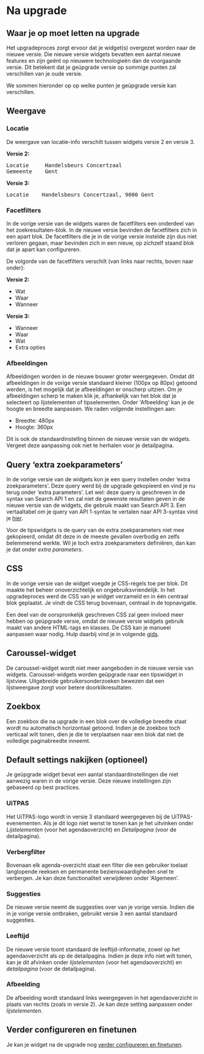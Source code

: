 ---
---

# Na upgrade
## Waar je op moet letten na upgrade

Het upgradeproces zorgt ervoor dat je widget(s) overgezet worden naar de nieuwe versie. Die nieuwe versie widgets bevatten een aantal nieuwe features en zijn geënt op nieuwere technologieën dan de voorgaande versie. Dit betekent dat je geüpgrade versie op sommige punten zal verschillen van je oude versie.

We sommen hieronder op op welke punten je geüpgrade versie kan verschillen.

## Weergave
### Locatie
De weergave van locatie-info verschilt tussen widgets versie 2 en versie 3.

**Versie 2:**
<pre>
Locatie     Handelsbeurs Concertzaal
Gemeente    Gent
</pre>

**Versie 3:** 
<pre>
Locatie    Handelsbeurs Concertzaal, 9000 Gent
</pre>

### Facetfilters
In de vorige versie van de widgets waren de facetfilters een onderdeel van het zoekresultaten-blok. 
In de nieuwe versie bevinden de facetfilters zich in een apart blok. De facetfilters die je in de vorige versie instelde zijn dus niet verloren gegaan, maar bevinden zich in een nieuw, op zichzelf staand blok dat je apart kan configureren. 

De volgorde van de facetfilters verschilt (van links naar rechts, boven naar onder):

**Versie 2:** 
* Wat
* Waar 
* Wanneer

**Versie 3:** 
* Wanneer
* Waar
* Wat
* Extra opties

### Afbeeldingen
Afbeeldingen worden in de nieuwe bouwer groter weergegeven. Omdat dit afbeeldingen in de vorige versie standaard kleiner (100px op 80px) getoond werden, is het mogelijk dat je afbeeldingen er onscherp uitzien. 
Om je afbeeldingen scherp te maken klik je, afhankelijk van het blok dat je selecteert op lijstelementen of tipselementen. Onder 'Afbeelding' kan je de hoogte en breedte aanpassen. We raden volgende instellingen aan:
- Breedte: 480px
- Hoogte: 360px

Dit is ook de standaardinstelling binnen de nieuwe versie van de widgets.
Vergeet deze aanpassing ook niet te herhalen voor je detailpagina.

## Query ‘extra zoekparameters’
In de vorige versie van de widgets kon je een query instellen onder ‘extra zoekparameters’. Deze query werd bij de upgrade gekopieerd en vind je nu terug onder ‘extra parameters’. Let wel: deze query is geschreven in de syntax van Search API 1 en zal niet de gewenste resultaten geven in de nieuwe versie van de widgets, die gebruik maakt van Search API 3.
Een vertaaltabel om je query van API 1-syntax te vertalen naar API 3-syntax vind je [hier](http://documentatie.uitdatabank.be/content/widgets/latest/upgraden/vertaaltabel/).

Voor de tipswidgets is de query van de extra zoekparameters niet mee gekopieerd, omdat dit deze in de meeste gevallen overbodig en zelfs belemmerend werkte. Wil je toch extra zoekparameters definiëren, dan kan je dat onder _extra parameters_.

## CSS
In de vorige versie van de widget voegde je CSS-regels toe per blok. Dit maakte het beheer onoverzichtelijk en ongebruiksvriendelijk. 
In het upgradeproces werd de CSS van je widget verzameld en in één centraal blok geplaatst. Je vindt de CSS terug bovenaan, centraal in de topnavigatie.

Een deel van de oorspronkelijk geschreven CSS zal geen invloed meer hebben op geüpgrade versie, omdat de nieuwe versie widgets gebruik maakt van andere HTML-tags en klasses. De CSS kan je manueel aanpassen waar nodig. Hulp daarbij vind je in volgende [gids](http://documentatie.uitdatabank.be/content/widgets/latest/stijlen/stijlgids/).

## Caroussel-widget
De caroussel-widget wordt niet meer aangeboden in de nieuwe versie van widgets. Caroussel-widgets worden geüpgrade naar een tipswidget in lijstview. Uitgebreide gebruikersonderzoeken bewezen dat een lijstweergave zorgt voor betere doorklikresultaten.

## Zoekbox
Een zoekbox die na upgrade in een blok over de volledige breedte staat wordt nu automatisch horizontaal getoond. Indien je de zoekbox toch verticaal wilt tonen, dien je die te verplaatsen naar een blok dat niet de volledige paginabreedte inneemt.

## Default settings nakijken (optioneel)
Je geüpgrade widget bevat een aantal standaardinstellingen die niet aanwezig waren in de vorige versie. Deze nieuwe instellingen zijn gebaseerd op best practices. 
 
### UiTPAS
Het UiTPAS-logo wordt in versie 3 standaard weergegeven bij de UiTPAS-evenementen. Als je dit logo niet wenst te tonen kan je het uitvinken onder _Lijstelementen_ (voor het agendaoverzicht) en _Detailpagina_ (voor de detailpagina).

### Verbergfilter
Bovenaan elk agenda-overzicht staat een filter die een gebruiker toelaat langlopende reeksen en permanente bezienswaardigheden snel te verbergen. Je kan deze functionaliteit verwijderen onder ‘Algemeen’.

### Suggesties
De nieuwe versie neemt de suggesties over van je vorige versie. Indien die in je vorige versie ontbraken, gebruikt versie 3 een aantal standaard suggesties.

### Leeftijd
De nieuwe versie toont standaard de leeftijd-informatie, zowel op het agendaoverzicht als op de detailpagina. Indien je deze info niet wilt tonen, kan je dit afvinken onder _lijstelementen_ (voor het agendaoverzicht) en _detailpagina_ (voor de detailpagina).

### Afbeelding
De afbeelding wordt standaard links weergegeven in het agendaoverzicht in plaats van rechts (zoals in versie 2). Je kan deze setting aanpassen onder _lijstelementen_.

## Verder configureren en finetunen

Je kan je widget na de upgrade nog [verder configureren en finetunen](http://documentatie.uitdatabank.be/content/widgets/latest/configureren/).

